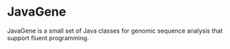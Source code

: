 # JavaGene
JavaGene is a small set of Java classes for genomic sequence analysis that support fluent programming.

